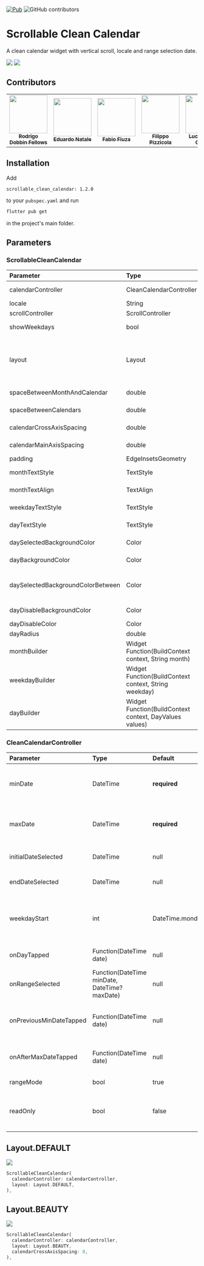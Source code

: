 [![Pub](https://img.shields.io/pub/v/scrollable_clean_calendar.svg)](https://pub.dev/packages/scrollable_clean_calendar)
![GitHub contributors](https://img.shields.io/github/contributors/FabioFiuza/scrollable_clean_calendar)

# Scrollable Clean Calendar

A clean calendar widget with vertical scroll, locale and range selection date.

![](assets/image1.png)
![](assets/image2.png)

## Contributors

<table>
  <tr>
    <td align="center">
      <a href="https://github.com/rodrigodobbin"><img src="https://avatars.githubusercontent.com/u/3811222?v=4" width="100px"></img><br><sub><b>Rodrigo Dobbin Fellows</b></sub>
    </td>
    <td align="center">
      <a href="https://github.com/EduardoNatale"><img src="https://avatars.githubusercontent.com/u/40431768?v=4" width="100px"></img><br><sub><b>Eduardo Natale</b></sub>
    </td>
    <td align="center">
      <a href="https://github.com/FabioFiuza"><img src="https://avatars.githubusercontent.com/u/5648401?v=4" width="100px"></img><br><sub><b>Fabio Fiuza</b></sub>
    </td>
    <td align="center">
      <a href="https://github.com/fpizzicol"><img src="https://avatars.githubusercontent.com/u/10764810?v=4" width="100px"></img><br><sub><b>Filippo Pizzicola</b></sub>
    </td>
    <td align="center">
      <a href="https://github.com/LucienCorreia"><img src="https://avatars.githubusercontent.com/u/20744377?v=4" width="100px"></img><br><sub><b>Lucian Risso Correia</b></sub>
    </td>
  </tr>
</table>

## Installation

Add

```bash
scrollable_clean_calendar: 1.2.0
```

to your `pubspec.yaml` and run

```bash
flutter pub get
```

in the project's main folder.

## Parameters

### ScrollableCleanCalendar

| Parameter                         | Type                                                    | Default                                                 | Description                                                                                                            |
| :-------------------------------- | :------------------------------------------------------ | :------------------------------------------------------ | :--------------------------------------------------------------------------------------------------------------------- |
| calendarController                | CleanCalendarController                                 | **required**                                            | The controller of ScrollableCleanCalendar                                                                              |
| locale                            | String                                                  | en                                                      | The language locale                                                                                                    |
| scrollController                  | ScrollController                                        | null                                                    | Scroll controller                                                                                                      |
| showWeekdays                      | bool                                                    | true                                                    | If is to show or not the weekdays in calendar                                                                          |
| layout                            | Layout                                                  | null                                                    | What layout (design) is going to be used. **_Important: layout is required if you don't use all the layout builders_** |
| spaceBetweenMonthAndCalendar      | double                                                  | 24                                                      | The space between month and calendar                                                                                   |
| spaceBetweenCalendars             | double                                                  | 24                                                      | The space between calendars                                                                                            |
| calendarCrossAxisSpacing          | double                                                  | 4                                                       | The horizontal space in the calendar dates                                                                             |
| calendarMainAxisSpacing           | double                                                  | 4                                                       | The vertical space in the calendar dates                                                                               |
| padding                           | EdgeInsetsGeometry                                      | EdgeInsets.symmetric(horizontal: 16, vertical: 32)      | The parent padding                                                                                                     |
| monthTextStyle                    | TextStyle                                               | Theme.of(context).textTheme.headline6                   | The label text style of month                                                                                          |
| monthTextAlign                    | TextAlign                                               | TextAlign.left                                          | The label text align of month                                                                                          |
| weekdayTextStyle                  | TextStyle                                               | Theme.of(context).textTheme.bodyText1                   | The label text align of month                                                                                          |
| dayTextStyle                      | TextStyle                                               | Theme.of(context).textTheme.bodyText1                   | The label text style of day                                                                                            |
| daySelectedBackgroundColor        | Color                                                   | Theme.of(context).colorScheme.primary                   | The day selected background color                                                                                      |
| dayBackgroundColor                | Color                                                   | Theme.of(context).colorScheme.surface                   | The day background color                                                                                               |
| daySelectedBackgroundColorBetween | Color                                                   | Theme.of(context).colorScheme.primary.withOpacity(.3)   | The day selected background color that is between day selected edges                                                   |
| dayDisableBackgroundColor         | Color                                                   | Theme.of(context).colorScheme.surface.withOpacity(.4)   | The day disable background color                                                                                       |
| dayDisableColor                   | Color                                                   | Theme.of(context).colorScheme.onSurface.withOpacity(.5) | The day disable color                                                                                                  |
| dayRadius                         | double                                                  | 6                                                       | The radius of day items                                                                                                |
| monthBuilder                      | Widget Function(BuildContext context, String month)     | null                                                    | A builder to make a customized month                                                                                   |
| weekdayBuilder                    | Widget Function(BuildContext context, String weekday)   | null                                                    | A builder to make a customized weekday                                                                                 |
| dayBuilder                        | Widget Function(BuildContext context, DayValues values) | null                                                    | A builder to make a customized day of calendar                                                                         |

### CleanCalendarController

| Parameter               | Type                                          | Default         | Description                                             |
| :---------------------- | :-------------------------------------------- | :-------------- | :------------------------------------------------------ |
| minDate                 | DateTime                                      | **required**    | Obrigatory: The mininimum date to show                  |
| maxDate                 | DateTime                                      | **required**    | Obrigatory: The maximum date to show                    |
| initialDateSelected     | DateTime                                      | null            | An initial selected date                                |
| endDateSelected         | DateTime                                      | null            | The end of selected range                               |
| weekdayStart            | int                                           | DateTime.monday | In what weekday position the calendar is going to start |
| onDayTapped             | Function(DateTime date)                       | null            | Function when a day is tapped                           |
| onRangeSelected         | Function(DateTime minDate, DateTime? maxDate) | null            | Function when a range is selected                       |
| onPreviousMinDateTapped | Function(DateTime date)                       | null            | When a date before the min date is tapped               |
| onAfterMaxDateTapped    | Function(DateTime date)                       | null            | When a date after max date is tapped                    |
| rangeMode               | bool                                          | true            | If the range is enabled                                 |
| readOnly                | bool                                          | false           | If the Calendar Widget is on read-only mode             |

## Layout.DEFAULT

![](assets/image2.png)

```dart
ScrollableCleanCalendar(
  calendarController: calendarController,
  layout: Layout.DEFAULT,
),
```

## Layout.BEAUTY

![](assets/image1.png)

```dart
ScrollableCleanCalendar(
  calendarController: calendarController,
  layout: Layout.BEAUTY,
  calendarCrossAxisSpacing: 0,
),
```
